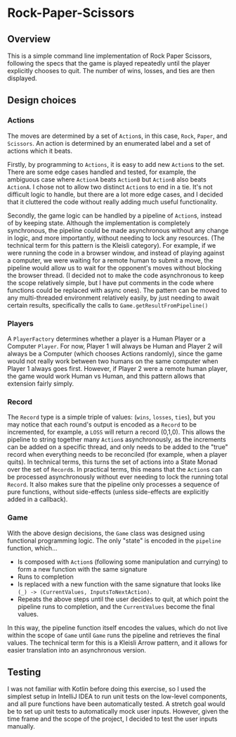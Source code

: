 # Rock-Paper-Scissors

## Overview

This is a simple command line implementation of Rock Paper Scissors, following the specs that the game is played repeatedly until the player explicitly chooses to quit. The number of wins, losses, and ties are then displayed.

## Design choices

### Actions

The moves are determined by a set of `Action`s, in this case, `Rock`, `Paper`, and `Scissors`. An action is determined by an enumerated label and a set of actions which it beats.

Firstly, by programming to `Actions`, it is easy to add new `Action`s to the set. There are some edge cases handled and tested, for example, the ambiguous case where `ActionA` beats `ActionB` but `ActionB` also beats `ActionA`. I chose not to allow two distinct `Action`s to end in a tie. It's not difficult logic to handle, but there are a lot more edge cases, and I decided that it cluttered the code without really adding much useful functionality.

Secondly, the game logic can be handled by a pipeline of `Action`s, instead of by keeping state. Although the implementation is completely synchronous, the pipeline could be made asynchronous without any change in logic, and more importantly, without needing to lock any resources. (The technical term for this pattern is the Kleisli category). For example, if we were running the code in a browser window, and instead of playing against a computer, we were waiting for a remote human to submit a move, the pipeline would allow us to wait for the opponent's moves without blocking the browser thread. (I decided not to make the code asynchronous to keep the scope relatively simple, but I have put comments in the code where functions could be replaced with async ones). The pattern can be moved to any multi-threaded environment relatively easily, by just needing to await certain results, specifically the calls to `Game.getResultFromPipeline()`

### Players

A `PlayerFactory` determines whether a player is a Human Player or a Computer `Player`. For now, Player 1 will always be Human and Player 2 will always be a Computer (which chooses Actions randomly), since the game would not really work between two humans on the same computer when Player 1 always goes first. However, if Player 2 were a remote human player, the game would work Human vs Human, and this pattern allows that extension fairly simply.

### Record

The `Record` type is a simple triple of values: (`wins`, `losses`, `ties`), but you may notice that each round's output is encoded as a `Record` to be incremented, for example, a `LOSS` will return a record (0,1,0). This allows the pipeline to string together many `Action`s asynchronously, as the increments can be added on a specific thread, and only needs to be added to the "true" record when everything needs to be reconciled (for example, when a player quits). In technical terms, this turns the set of actions into a State Monad over the set of `Record`s. In practical terms, this means that the `Action`s can be processed asynchronously without ever needing to lock the running total `Record`. It also makes sure that the pipeline only processes a sequence of pure functions, without side-effects (unless side-effects are explicitly added in a callback). 

### Game

With the above design decisions, the `Game` class was designed using functional programming logic. The only "state" is encoded in the `pipeline` function, which...
- Is composed with `Action`s (following some manipulation and currying) to form a new function with the same signature
- Runs to completion
- Is replaced with a new function with the same signature that looks like `(_) -> (CurrentValues, InputsToNextAction)`.
- Repeats the above steps until the user decides to quit, at which point the pipeline runs to completion, and the `CurrentValues` become the final values.

In this way, the pipeline function itself encodes the values, which do not live within the scope of `Game` until `Game` runs the pipeline and retrieves the final values. The technical term for this is a Kleisli Arrow pattern, and it allows for easier translation into an asynchronous version.

## Testing

I was not familiar with Kotlin before doing this exercise, so I used the simplest setup in IntelliJ IDEA to run unit tests on the low-level components, and all pure functions have been automatically tested. A stretch goal would be to set up unit tests to automatically mock user inputs. However, given the time frame and the scope of the project, I decided to test the user inputs manually.
